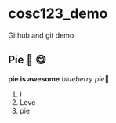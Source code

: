 # cosc123_demo
Github and git demo
## Pie 🥧 😋 
**pie is awesome**
*blueberry pie*🥧 
1. I
1. Love
1. pie
